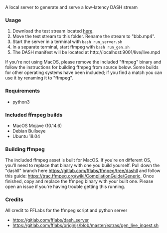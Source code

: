 A local server to generate and serve a low-latency DASH stream

### Usage
1. Download the test stream located [here](http://distribution.bbb3d.renderfarming.net/video/mp4/bbb_sunflower_1080p_30fps_normal.mp4).
2. Move the test stream to this folder. Rename the stream to "bbb.mp4".
3. Start the server in a terminal with `bash run_server.sh`
4. In a separate terminal, start ffmpeg with `bash run_gen.sh`
5. The DASH manifest will be located at http://localhost:9001/live/live.mpd

If you're not using MacOS, please remove the included "ffmpeg" binary and follow the instructions for building ffmpeg from source below. Some builds for other operating systems have been included; if you find a match you can use it by renaming it to "ffmpeg".

### Requirements
- python3

### Included ffmpeg builds
- MacOS Mojave (10.14.6)
- Debian Bullseye
- Ubuntu 18.04

### Building ffmpeg
The included ffmpeg asset is built for MacOS. If you're on different OS, you'll need to replace that binary with one you build yourself. Pull down the "dashll" branch here https://gitlab.com/fflabs/ffmpeg/tree/dashll and follow this guide: https://trac.ffmpeg.org/wiki/CompilationGuide/Generic. Once finished, copy and replace the ffmpeg binary with your built one. Please open an issue if you're having trouble getting this running.


### Credits
All credit to FFLabs for the ffmpeg script and python server

- https://gitlab.com/fflabs/dash_server
- https://gitlab.com/fflabs/originjs/blob/master/extras/gen_live_ingest.sh
